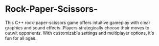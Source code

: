 # Rock-Paper-Scissors-
This C++ rock-paper-scissors game offers intuitive gameplay with clear graphics and sound effects. Players strategically choose their moves to outwit opponents. With customizable settings and multiplayer options, it's fun for all ages.
